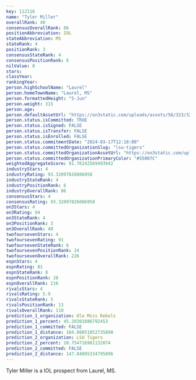 ```yaml
---
key: 112116
name: "Tyler Miller"
overallRank: 40
consensusOverallRank: 86
positionAbbreviation: IOL
stateAbbreviation: MS
stateRank: 4
positionRank: 3
consensusStateRank: 4
consensusPositionRank: 6
nilValue: 0
stars: 
classYear: 
rankingYear: 
person.highSchoolName: "Laurel"
person.homeTownName: "Laurel, MS"
person.formattedHeight: "5-Jun"
person.weight: 315
person.age: 
person.defaultAssetUrl: "https://on3static.com/uploads/assets/56/323/323056.png"
person.status.isCommitted: TRUE
person.status.isSigned: FALSE
person.status.isTransfer: FALSE
person.status.isEnrolled: FALSE
person.status.commitmentDate: "2024-03-17T12:18:00"
person.status.committedOrganizationSlug: "lsu-tigers"
person.status.committedOrganizationAssetUrl: "https://on3static.com/uploads/assets/10/150/150010.svg"
person.status.committedOrganizationPrimaryColor: "#55007C"
weightedAggregateScore: 91.76242569493942
industryStars: 4
industryRating: 93.32097826086958
industryStateRank: 4
industryPositionRank: 6
industryOverallRank: 86
consensusStars: 4
consensusRating: 93.32097826086958
on3Stars: 4
on3Rating: 94
on3StateRank: 4
on3PositionRank: 3
on3OverallRank: 40
twofoursevenStars: 4
twofoursevenRating: 91
twofoursevenStateRank: 6
twofoursevenPositionRank: 24
twofoursevenOverallRank: 226
espnStars: 4
espnRating: 81
espnStateRank: 8
espnPositionRank: 28
espnOverallRank: 216
rivalsStars: 4
rivalsRating: 5.9
rivalsStateRank: 5
rivalsPositionRank: 13
rivalsOverallRank: 110
prediction_1_organization: Ole Miss Rebels
prediction_1_percent: 45.28301886792453
prediction_1_committed: FALSE
prediction_1_distance: 184.08851052735898
prediction_2_organization: LSU Tigers
prediction_2_percent: 20.754716981132074
prediction_2_committed: FALSE
prediction_2_distance: 147.84095334795896
---
```

Tyler Miller is a IOL prospect from Laurel, MS.